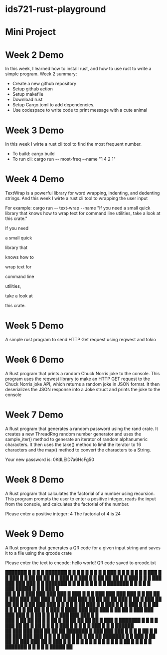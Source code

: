 # ids721-rust-playground

# Mini Project
# Week 2 Demo
In this week, I learned how to install rust, and how to use rust to write a simple program.
Week 2 summary:
* Create a new github repository
* Setup github action
* Setup makefile
* Download rust
* Setup Cargo.toml to add dependencies.
* Use codespace to write code to print message with a cute animal


# Week 3 Demo
In this week I wirte a rust cli tool to find the most frequent number. 
* To build: cargo build
* To run cli: cargo run -- most-freq --name "1 4 2 1"

# Week 4 Demo
TextWrap is a powerful library for word wrapping, indenting, and dedenting strings. And this week I  wirte a rust cli tool to wrapping the user input 

For example:
cargo run -- text-wrap --name "If you need a small quick library that knows how to wrap text for command line utilities, take a look at this crate."

If you need

a small quick

library that

knows how to

wrap text for

command line

utilities,

take a look at

this crate.

# Week 5 Demo
A simple rust program to send HTTP Get request using reqwest and tokio

# Week 6 Demo
A Rust program that prints a random Chuck Norris joke to the console. This program uses the reqwest library to make an HTTP GET request to the Chuck Norris joke API, which returns a random joke in JSON format. It then deserializes the JSON response into a Joke struct and prints the joke to the console

# Week 7 Demo
A Rust program that generates a random password using the rand crate. It creates a new ThreadRng random number generator and uses the sample_iter() method to generate an iterator of random alphanumeric characters. It then uses the take() method to limit the iterator to 16 characters and the map() method to convert the characters to a String. 

Your new password is: 0KdLEID7a6HcFg50

# Week 8 Demo
A Rust program that calculates the factorial of a number using recursion. This program prompts the user to enter a positive integer, reads the input from the console, and calculates the factorial of the number.

Please enter a positive integer:
4
The factorial of 4 is 24


# Week 9 Demo
A Rust program that generates a QR code for a given input string and saves it to a file using the qrcode crate

Please enter the text to encode:
hello world!
QR code saved to qrcode.txt


███████   █   █   █   █   ███████
█     █  █   █   █   █    █     █
█ ███ █ █  █   █   █   █  █ ███ █
█ ███ █  █  ██  ██  ██  █ █ ███ █
█ ███ █  █  ██  ██  ██  █ █ ███ █
█     █   ███ ███ ███ ███ █     █
███████ █ █ █ █ █ █ █ █ █ ███████
        █  █   █   █   █         
███ █████   █   █   █   ███   █  
 ██  █ █ █ ███ ███ ███ ███  █ ███
█ █   █   ███ ███ ███ ███ █  █ ██
██ █    ███ ███ ███ ███ █   ██ █ 
  ███ ███ ██  ██  ██  ██  ███  █ 
   ██  █ ███  ██  ██  ██   █ █ ██
███ ███  █   █   █   █   █ ██ ███
 █   █   ███   █   █   █ ███   █ 
█  █ ██ █ █ █   █   █   ██  ██ █ 
█  ███ █  ████ ███ ███ ███  █  ██
     ██ █ ███ ███ ███ ███ █  █ ██
   █ █ █ █  ███ ███ ███ █   █    
     ███   █  ██  ██  ██  █ █  ██
  █    ██ ██  ██  ██  ██   █  ███
█   ███████  █   █   █   █ ███ ██
 ██  █  ██ █   █   █   █ ███   █ 
█ █ █ █ ███ █   █   █   ██████   
        ██ ███ ███ ███ ██   ██ ██
███████ █ ███ ███ ███ █ █ █ █  ██
█     █ ██  ███ ███ ███ █   █  █ 
█ ███ █ ██ █  ██  ██  ███████  █ 
█ ███ █   ██  ██  ██  ███ ███ ██ 
█ ███ █ █ █  █   █   █ █  █ █ █ █
█     █ █ ██   █   █     █ █   █ 
███████ █ █ █   █   █   █████  ██